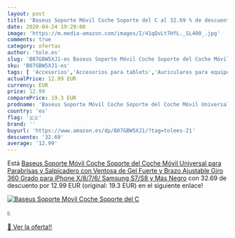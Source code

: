 ```yaml
---
layout: post
title: 'Baseus Soporte Móvil Coche Soporte del C al 32.69 % de descuento'
date: 2020-04-24 19:29:00
image: 'https://m.media-amazon.com/images/I/41qQvLt7HfL._SL400_.jpg'
comments: true
category: ofertas
author: 'tole.es'
slug: 'B07GBW5XJ1-es Baseus Soporte Móvil Coche Soporte del Coche Móvil...'
sku: 'B07GBW5XJ1-es'
tags: [ 'Accesorios','Accesorios para tablets','Auriculares para equipo de audio','Auriculares y accesorios','Electrónica','Electrónica para moto','Electrónica para vehículos','Fundas blandas para tablets','Fundas para tablets','Informática','Smartwatches','Soportes para moto','Tecnología para vestir','iphone', ]
actualPrice: 12.99 EUR
currency: EUR
price: 12.99
comparePrice: 19.3 EUR
prodname: 'Baseus Soporte Móvil Coche Soporte del Coche Móvil Universal para Parabrisas y Salpicadero con Ventosa de Gel Fuerte y Brazo Ajustable Giro 360 Grado para iPhone X/8/7/6/ Samsung S7/S8 y Más Negro'
country: 'es'
flag: '🇪🇸'
brand: ''
buyurl: 'https://www.amazon.es/dp/B07GBW5XJ1/?tag=tolees-21'
descuento: '32.69'
average: '12.99'
---
```


Está [Baseus Soporte Móvil Coche Soporte del Coche Móvil Universal para Parabrisas y Salpicadero con Ventosa de Gel Fuerte y Brazo Ajustable Giro 360 Grado para iPhone X/8/7/6/ Samsung S7/S8 y Más Negro](https://www.amazon.es/dp/B07GBW5XJ1/?tag=tolees-21) con 32.69 de descuento por 12.99 EUR (original: 19.3 EUR) en el siguiente enlace!

[![Baseus Soporte Móvil Coche Soporte del C](https://m.media-amazon.com/images/I/41qQvLt7HfL._SL400_.jpg)](https://www.amazon.es/dp/B07GBW5XJ1/?tag=tolees-21)

ℹ️:


[🛒 Ver la oferta!!](https://www.amazon.es/dp/B07GBW5XJ1/?tag=tolees-21)
